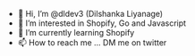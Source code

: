 - 👋 Hi, I’m @dldev3 (Dilshanka Liyanage)
- 👀 I’m interested in Shopify, Go and Javascript
- 🌱 I’m currently learning Shopify
- 📫 How to reach me ... DM me on twitter

<!---
dldev3/dldev3 is a ✨ special ✨ repository because its `README.md` (this file) appears on your GitHub profile.
You can click the Preview link to take a look at your changes.
--->
